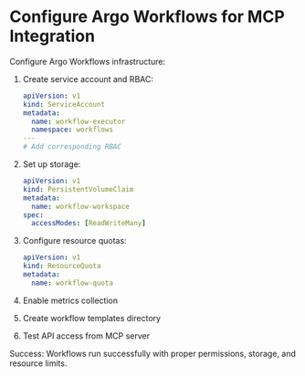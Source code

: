 # Configure Argo Workflows for MCP Integration

Configure Argo Workflows infrastructure:

1. Create service account and RBAC:
   ```yaml
   apiVersion: v1
   kind: ServiceAccount
   metadata:
     name: workflow-executor
     namespace: workflows
   ---
   # Add corresponding RBAC
   ```

2. Set up storage:
   ```yaml
   apiVersion: v1
   kind: PersistentVolumeClaim
   metadata:
     name: workflow-workspace
   spec:
     accessModes: [ReadWriteMany]
   ```

3. Configure resource quotas:
   ```yaml
   apiVersion: v1
   kind: ResourceQuota
   metadata:
     name: workflow-quota
   ```

4. Enable metrics collection
5. Create workflow templates directory
6. Test API access from MCP server

Success: Workflows run successfully with proper permissions, storage, and resource limits.